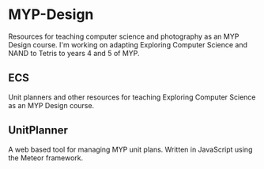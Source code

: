MYP-Design
==========

Resources for teaching computer science and photography as an MYP Design course. I'm working on adapting Exploring Computer Science and NAND to Tetris to years 4 and 5 of MYP.

## ECS

Unit planners and other resources for teaching Exploring Computer Science as an MYP Design course.

## UnitPlanner

A web based tool for managing MYP unit plans. Written in JavaScript using the Meteor framework.
